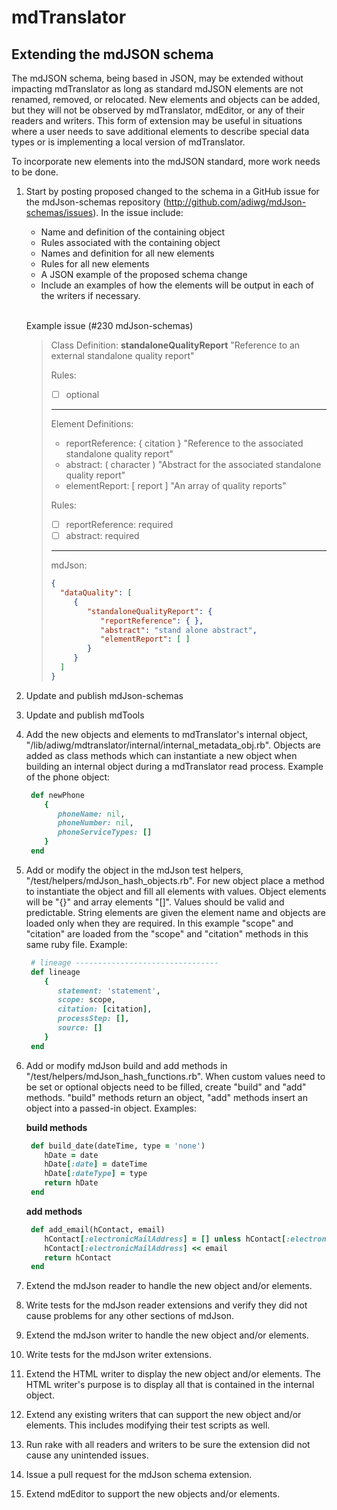 # mdTranslator

## Extending the mdJSON schema

The mdJSON schema, being based in JSON, may be extended without impacting mdTranslator as long as standard mdJSON elements are not renamed, removed, or relocated.  New elements and objects can be added, but they will not be observed by mdTranslator, mdEditor, or any of their readers and writers.  This form of extension may be useful in situations where a user needs to save additional elements to describe special data types or is implementing a local version of mdTranslator.  

To incorporate new elements into the mdJSON standard, more work needs to be done.  

1. Start by posting proposed changed to the schema in a GitHub issue for the mdJson-schemas repository (http://github.com/adiwg/mdJson-schemas/issues).  In the issue include:

   * Name and definition of the containing object
   * Rules associated with the containing object
   * Names and definition for all new elements
   * Rules for all new elements
   * A JSON example of the proposed schema change
   * Include an examples of how the elements will be output in each of the writers if necessary. <br><br>

   Example issue (#230 mdJson-schemas)

   >Class Definition: __standaloneQualityReport__
        "Reference to an external standalone quality report"
   >     
   >Rules:
   >- [ ] optional
   >     
   >---
   >Element Definitions:
   > * reportReference: { citation } "Reference to the associated standalone quality report"
   > * abstract: ( character ) "Abstract for the associated standalone quality report"
   > * elementReport: [ report ] "An array of quality reports"
   > 
   >Rules:
   > - [ ] reportReference: required 
   > - [ ] abstract: required 
   >
   >---
   >mdJson:
   > ````json
   > {
   >   "dataQuality": [
   >      {
   >         "standaloneQualityReport": {
   >            "reportReference": { },
   >            "abstract": "stand alone abstract",
   >            "elementReport": [ ]
   >         }
   >      }
   >   ]
   > }
   > ````
   
1. Update and publish mdJson-schemas 

1. Update and publish mdTools

1. Add the new objects and elements to mdTranslator's internal object, "/lib/adiwg/mdtranslator/internal/internal_metadata_obj.rb".  Objects are added as class methods which can instantiate a new object when building an internal object during a mdTranslator read process.  Example of the phone object:
   ```ruby
    def newPhone
       {
          phoneName: nil,
          phoneNumber: nil,
          phoneServiceTypes: []
       }
    end
   ```
1. Add or modify the object in the mdJson test helpers, "/test/helpers/mdJson_hash_objects.rb".  For new object place a method to instantiate the object and fill all elements with values.  Object elements will be "{}" and array elements "[]".  Values should be valid and predictable.  String elements are given the element name and objects are loaded only when they are required.  In this example "scope" and "citation" are loaded from the "scope" and "citation" methods in this same ruby file. Example:
   ```ruby
    # lineage --------------------------------
    def lineage
       {
          statement: 'statement',
          scope: scope,
          citation: [citation],
          processStep: [],
          source: []
       }
    end
   ```
1. Add or modify mdJson build and add methods in "/test/helpers/mdJson_hash_functions.rb".  When custom values need to be set or optional objects need to be filled, create "build" and "add" methods.  "build" methods return an object, "add" methods insert an object into a passed-in object.  Examples:

   __build methods__
   ````ruby
    def build_date(dateTime, type = 'none')
       hDate = date
       hDate[:date] = dateTime
       hDate[:dateType] = type
       return hDate
    end
   ```` 
   __add methods__
   ````ruby
    def add_email(hContact, email)
       hContact[:electronicMailAddress] = [] unless hContact[:electronicMailAddress]
       hContact[:electronicMailAddress] << email
       return hContact
    end
   ````
1. Extend the mdJson reader to handle the new object and/or elements.

1. Write tests for the mdJson reader extensions and verify they did not cause problems for any other sections of mdJson.

1. Extend the mdJson writer to handle the new object and/or elements.

1. Write tests for the mdJson writer extensions.

1. Extend the HTML writer to display the new object and/or elements.  The HTML writer's purpose is to display all that is contained in the internal object.

1. Extend any existing writers that can support the new object and/or elements. This includes modifying their test scripts as well.  

1. Run rake with all readers and writers to be sure the extension did not cause any unintended issues. 

1. Issue a pull request for the mdJson schema extension. 

1. Extend mdEditor to support the new objects and/or elements.  
